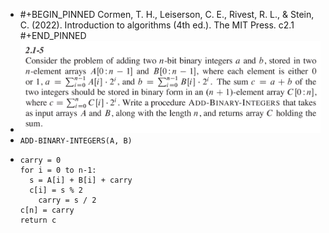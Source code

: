 - #+BEGIN_PINNED
  Cormen, T. H., Leiserson, C. E., Rivest, R. L., & Stein, C. (2022). Introduction to algorithms (4th ed.). The MIT Press. c2.1
  #+END_PINNED
- ![image.png](../assets/image_1670220351411_0.png)
- `ADD-BINARY-INTEGERS(A, B)`
- ```text
  carry = 0
  for i = 0 to n-1:
  	s = A[i] + B[i] + carry
  	c[i] = s % 2
      carry = s / 2
  c[n] = carry
  return c
  ```